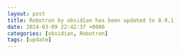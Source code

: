 ```yaml
---
layout: post
title: Robotron by obsidian has been updated to 0.9.1
date: 2024-03-09 22:42:37 +0000
categories: [obsidian, Robotron]
tags: [update]
---
```


